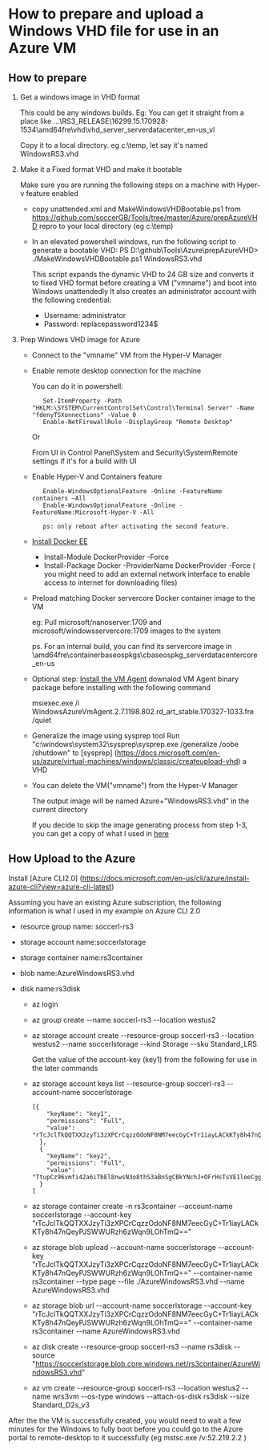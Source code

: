 # How to prepare and upload a Windows VHD file for use in an Azure VM 

## How to prepare
1. Get a windows image in VHD format

      This could be any windows builds.
      Eg: You can get it straight from a place like ...\RS3_RELEASE\16299.15.170928-1534\amd64fre\vhd\vhd_server_serverdatacenter_en-us_vl
     
      Copy it to a local directory. eg c:\temp, let say it's named WindowsRS3.vhd
      
2. Make it a Fixed format VHD and make it bootable 
   
     Make sure you are running the following steps on a machine with Hyper-v feature enabled
   - copy unattended.xml and MakeWindowsVHDBootable.ps1 from https://github.com/soccerGB/Tools/tree/master/Azure/prepAzureVHD repro to your local directory (eg c:\temp)  

   - In an elevated powershell windows, run the following script to generate a bootable VHD:
     PS D:\github\Tools\Azure\prepAzureVHD> ./MakeWindowsVHDBootable.ps1 WindowsRS3.vhd

     This script expands the dynamic VHD to 24 GB size and converts it to fixed VHD format before creating a VM ("vmname") and boot into Windows unattendedly
     It also creates an administrator account with the following credential:
     
     - Username: administrator
     - Password: replacepassword1234$
  
3. Prep Windows VHD image for Azure
  
   - Connect to the "vmname" VM from the Hyper-V Manager
   - Enable remote desktop connection for the machine
   
      You can do it in powershell:
      
            Set-ItemProperty -Path "HKLM:\SYSTEM\CurrentControlSet\Control\Terminal Server" -Name "fdenyTSXonnections" -Value 0
            Enable-NetFirewallRule -DisplayGroup "Remote Desktop"
            
     Or
      
       From UI in Control Panel\System and Security\System\Remote settings if it's for a build with UI
   
   - Enable Hyper-V and Containers feature
   
            Enable-WindowsOptionalFeature -Online -FeatureName containers –All
            Enable-WindowsOptionalFeature -Online -FeatureName:Microsoft-Hyper-V -All
            
            ps: only reboot after activating the second feature.

   - [Install Docker EE](https://docs.docker.com/engine/installation/windows/docker-ee/#install-docker-ee)
      - Install-Module DockerProvider -Force
      - Install-Package Docker -ProviderName DockerProvider -Force
      ( you might need to add an external network interface to enable access to internet for downloading files)

   - Preload matching Docker servercore Docker container image to the VM
   
      eg:
      Pull microsoft/nanoserver:1709 and microsoft/windowsservercore:1709 images to the system
      
      ps. For an internal build, you can find its servercore image in \amd64fre\containerbaseospkgs\cbaseospkg_serverdatacentercore_en-us
   
   - Optional step: [Install the VM Agent](https://docs.microsoft.com/en-us/azure/virtual-machines/windows/agent-user-guide)
     downalod VM Agent binary package before installing with the following command 
     
     msiexec.exe /i WindowsAzureVmAgent.2.7.1198.802.rd_art_stable.170327-1033.fre /quiet
     
   - Generalize the image using sysprep tool
      Run "c:\windows\system32\sysprep\sysprep.exe /generalize /oobe /shutdown" to [sysprep] (https://docs.microsoft.com/en-us/azure/virtual-machines/windows/classic/createupload-vhd) a VHD  
      
   - You can delete the VM("vmname") from the Hyper-V Manager 

      The output image will be named Azure+"WindowsRS3.vhd" in the current directory
   
      If you decide to skip the image generating process from step 1-3, you can get a copy of what I used in [here](     
      https://ms.portal.azure.com/#blade/Microsoft_Azure_Storage/ContainersBlade/storageAccountId/%2Fsubscriptions%2Fe5839dfd-61f0-4b2f-b06f-de7fc47b5998%2FresourceGroups%2Fsoccerl-storage%2Fproviders%2FMicrosoft.Storage%2FstorageAccounts%2Fsoccerlstorage)
      
## How Upload to the Azure 

   Install [Azure CLI2.0] (https://docs.microsoft.com/en-us/cli/azure/install-azure-cli?view=azure-cli-latest)
   
   Assuming you have an existing Azure subscription, the following information is what I used in my example on Azure CLI 2.0
   - resource group name: soccerl-rs3 
   - storage account name:soccerlstorage
   - storage container name:rs3container 
   - blob name:AzureWindowsRS3.vhd
   - disk name:rs3disk

      - az login
      - az group create --name soccerl-rs3 --location westus2
      - az storage account create --resource-group soccerl-rs3 --location westus2 --name soccerlstorage --kind Storage --sku Standard_LRS
      
          Get the value of the account-key (key1) from the following for use in the later commands        
      - az storage account keys list --resource-group soccerl-rs3 --account-name soccerlstorage
      
            [{
                "keyName": "key1",
                "permissions": "Full",
                "value": "rTcJclTkQQTXXJzyTi3zXPCrCqzzOdoNF8NM7eecGyC+Tr1iayLACkKTy8h47nQeyPJSWWURzh6zWqn9LOhTmQ=="
              },
              {
                "keyName": "key2",
                "permissions": "Full",
                "value": "TtupCz96vmfi42a6iTbEl8nwsN3o8thS3aBnSgCBkYNchJ+OFrHsTsVE1loeCggcSdRhPdEBMh1bAU+5GXOtHw=="
              }
            ]
      
      - az storage container create -n rs3container --account-name soccerlstorage --account-key "rTcJclTkQQTXXJzyTi3zXPCrCqzzOdoNF8NM7eecGyC+Tr1iayLACkKTy8h47nQeyPJSWWURzh6zWqn9LOhTmQ=="

      - az storage blob upload --account-name soccerlstorage --account-key "rTcJclTkQQTXXJzyTi3zXPCrCqzzOdoNF8NM7eecGyC+Tr1iayLACkKTy8h47nQeyPJSWWURzh6zWqn9LOhTmQ==" --container-name rs3container --type page --file ./AzureWindowsRS3.vhd --name AzureWindowsRS3.vhd

      - az storage blob url    --account-name soccerlstorage --account-key "rTcJclTkQQTXXJzyTi3zXPCrCqzzOdoNF8NM7eecGyC+Tr1iayLACkKTy8h47nQeyPJSWWURzh6zWqn9LOhTmQ==" --container-name rs3container --name AzureWindowsRS3.vhd

      - az disk create --resource-group soccerl-rs3 --name rs3disk --source "https://soccerlstorage.blob.core.windows.net/rs3container/AzureWindowsRS3.vhd"

      - az vm create --resource-group soccerl-rs3  --location westus2 --name wrs3vm --os-type windows --attach-os-disk rs3disk --size Standard_D2s_v3

After the the VM is successfully created, you would need to wait a few minutes for the Windows to fully boot before you could go to the Azure portal to remote-desktop to it successfully (eg  mstsc.exe /v:52.219.2.2 )
